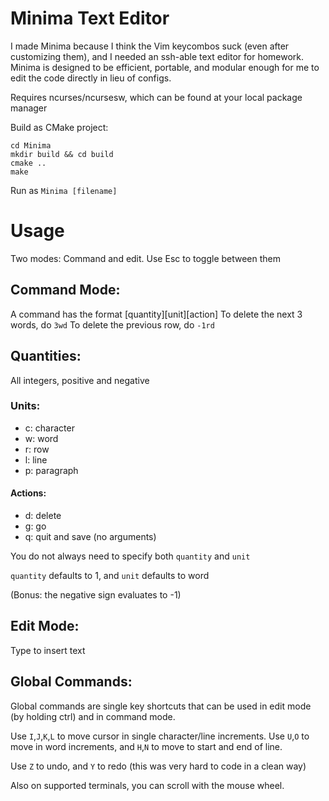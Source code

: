 # Minima Text Editor

I made Minima because I think the Vim keycombos suck (even after
customizing them), and I needed an ssh-able text editor for
homework. Minima is designed to be efficient, portable,
and modular enough for me to edit the code directly in lieu of configs.

Requires ncurses/ncursesw, which can be found at your local 
package manager

Build as CMake project:
```
cd Minima
mkdir build && cd build
cmake ..
make
```

Run as `Minima [filename]`

# Usage
Two modes: Command and edit. Use Esc to toggle between them

## Command Mode:
A command has the format [quantity][unit][action]
To delete the next 3 words, do `3wd`
To delete the previous row, do `-1rd`

## Quantities:
All integers, positive and negative

### Units:
- c: character
- w: word
- r: row
- l: line
- p: paragraph

#### Actions:
- d: delete
- g: go
- q: quit and save (no arguments)

You do not always need to specify both `quantity` and `unit`

`quantity` defaults to 1, and `unit` defaults to word

(Bonus: the negative sign evaluates to -1)

## Edit Mode:
Type to insert text


## Global Commands:
Global commands are single key shortcuts that can be used in edit mode
(by holding ctrl) and in command mode.

Use `I`,`J`,`K`,`L` to move cursor in single character/line increments.
Use `U`,`O` to move in word increments, and `H`,`N` to move to start and end of line.

Use `Z` to undo, and `Y` to redo (this was very hard to code in a clean way)

Also on supported terminals, you can scroll with the mouse wheel.
